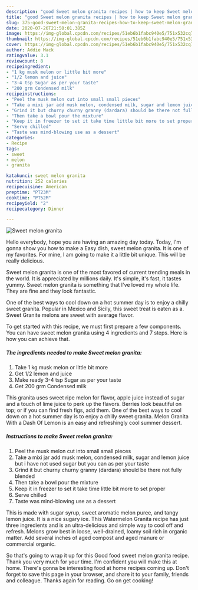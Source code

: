 ```yaml
---
description: "good Sweet melon granita recipes | how to keep Sweet melon granita"
title: "good Sweet melon granita recipes | how to keep Sweet melon granita"
slug: 375-good-sweet-melon-granita-recipes-how-to-keep-sweet-melon-granita
date: 2020-07-26T21:50:01.385Z
image: https://img-global.cpcdn.com/recipes/51eb6b1fabc940e5/751x532cq70/sweet-melon-granita-recipe-main-photo.jpg
thumbnail: https://img-global.cpcdn.com/recipes/51eb6b1fabc940e5/751x532cq70/sweet-melon-granita-recipe-main-photo.jpg
cover: https://img-global.cpcdn.com/recipes/51eb6b1fabc940e5/751x532cq70/sweet-melon-granita-recipe-main-photo.jpg
author: Addie Mack
ratingvalue: 3.1
reviewcount: 8
recipeingredient:
- "1 kg musk melon or little bit more"
- "1/2 lemon and juice"
- "3-4 tsp Sugar as per your taste"
- "200 grm Condensed milk"
recipeinstructions:
- "Peel the musk melon cut into small small pieces"
- "Take a mixi jar add musk melon, condensed milk, sugar and lemon juice but i have not used sugar but you can as per your taste"
- "Grind it but churny churny granny (dardara) should be there not fully blended"
- "Then take a bowl pour the mixture"
- "Keep it in freezer to set it take time little bit more to set proper"
- "Serve chilled"
- "Taste was mind-blowing use as a dessert"
categories:
- Recipe
tags:
- sweet
- melon
- granita

katakunci: sweet melon granita 
nutrition: 252 calories
recipecuisine: American
preptime: "PT23M"
cooktime: "PT52M"
recipeyield: "2"
recipecategory: Dinner

---
```



![Sweet melon granita](https://img-global.cpcdn.com/recipes/51eb6b1fabc940e5/751x532cq70/sweet-melon-granita-recipe-main-photo.jpg)

Hello everybody, hope you are having an amazing day today. Today, I'm gonna show you how to make a Easy dish, sweet melon granita. It is one of my favorites. For mine, I am going to make it a little bit unique. This will be really delicious.

Sweet melon granita is one of the most favored of current trending meals in the world. It is appreciated by millions daily. It's simple, it's fast, it tastes yummy. Sweet melon granita is something that I've loved my whole life. They are fine and they look fantastic.

One of the best ways to cool down on a hot summer day is to enjoy a chilly sweet granita. Popular in Mexico and Sicily, this sweet treat is eaten as a. Sweet Granite melons are sweet with average flavor.


To get started with this recipe, we must first prepare a few components. You can have sweet melon granita using 4 ingredients and 7 steps. Here is how you can achieve that.

<!--inarticleads1-->

##### The ingredients needed to make Sweet melon granita:

1. Take 1 kg musk melon or little bit more
1. Get 1/2 lemon and juice
1. Make ready 3-4 tsp Sugar as per your taste
1. Get 200 grm Condensed milk


This granita uses sweet ripe melon for flavor, apple juice instead of sugar and a touch of lime juice to perk up the flavors. Berries look beautiful on top; or if you can find fresh figs, add them. One of the best ways to cool down on a hot summer day is to enjoy a chilly sweet granita. Melon Granita With a Dash Of Lemon is an easy and refreshingly cool summer dessert. 

<!--inarticleads2-->

##### Instructions to make Sweet melon granita:

1. Peel the musk melon cut into small small pieces
1. Take a mixi jar add musk melon, condensed milk, sugar and lemon juice but i have not used sugar but you can as per your taste
1. Grind it but churny churny granny (dardara) should be there not fully blended
1. Then take a bowl pour the mixture
1. Keep it in freezer to set it take time little bit more to set proper
1. Serve chilled
1. Taste was mind-blowing use as a dessert


This is made with sugar syrup, sweet aromatic melon puree, and tangy lemon juice. It is a nice sugary ice. This Watermelon Granita recipe has just three ingredients and is an ultra-delicious and simple way to cool off and refresh. Melons grow best in loose, well-drained, loamy soil rich in organic matter. Add several inches of aged compost and aged manure or commercial organic. 

So that's going to wrap it up for this Good food sweet melon granita recipe. Thank you very much for your time. I'm confident you will make this at home. There's gonna be interesting food at home recipes coming up. Don't forget to save this page in your browser, and share it to your family, friends and colleague. Thanks again for reading. Go on get cooking!
